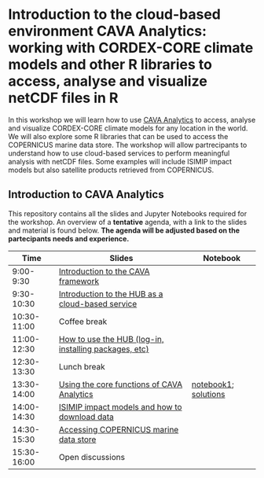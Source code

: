 # Introduction to the cloud-based environment CAVA Analytics: working with CORDEX-CORE climate models and other R libraries to access, analyse and visualize netCDF files in R

In this workshop we will learn how to use [CAVA Analytics](https://github.com/Risk-Team/CAVA-Analytics) to access, analyse and visualize CORDEX-CORE climate models for any location in the world. We will also explore some R libraries that can be used to access the COPERNICUS marine data store. The workshop will allow partrecipants to understand how to use cloud-based services to perform meaningful analysis with netCDF files. Some examples will include ISIMIP impact models but also satellite products retrieved from COPERNICUS. 

## Introduction to CAVA Analytics
This repository contains all the slides and Jupyter Notebooks required for the workshop. An overview of a **tentative** agenda, with a link to the slides and material is found below. **The agenda will be adjusted based on the partecipants needs and experience.**

| Time        | Slides                                             | Notebook |
|-------------|----------------------------------------------------|------|
| 9:00-9:30 | [Introduction to the CAVA framework](https://github.com/Risk-Team/CaboV_workshop/blob/main/slides/Introduction%20to%20the%20CAVA%20framework.pdf)                                     |
| 9:30-10:30  | [Introduction to the HUB as a cloud-based service](https://github.com/Risk-Team/CaboV_workshop/blob/main/slides/The%20HUB%20as%20a%20cloud%20based%20service.pdf) |  |
| 10:30-11:00 | Coffee break                                       |   |
| 11:00-12:30 | [How to use the HUB (log-in, installing packages, etc)](https://github.com/Risk-Team/CaboV_workshop/blob/main/slides/The%20HUB%20as%20a%20cloud%20based%20service.pdf)    |  |
| 12:30-13:30 | Lunch break                                        |  |
| 13:30-14:00 | [Using the core functions of CAVA Analytics](https://github.com/Risk-Team/CaboV_workshop/blob/main/slides/Introduction%20to%20the%20CAVA%20framework.pdf)   | [notebook1](https://github.com/Risk-Team/CaboV_workshop/blob/main/notebooks/climate4R_tidyverse.ipynb); [solutions](https://github.com/Risk-Team/CaboV_workshop/blob/main/notebooks/Solutions_section1.ipynb)  |
| 14:00-14:30 | [ISIMIP impact models and how to download data]() |  |
| 14:30-15:30 | [Accessing COPERNICUS marine data store]() |  |
| 15:30-16:00 | Open discussions   |  |
